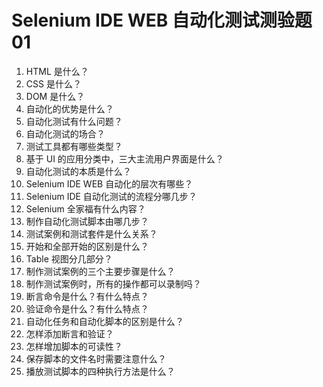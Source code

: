 # Selenium IDE WEB 自动化测试测验题 01

1. HTML 是什么？   
2. CSS 是什么？   
3. DOM 是什么？   
4. 自动化的优势是什么？   
5. 自动化测试有什么问题？   
6. 自动化测试的场合？   
7. 测试工具都有哪些类型？   
8. 基于 UI 的应用分类中，三大主流用户界面是什么？   
9. 自动化测试的本质是什么？   
10. Selenium IDE WEB 自动化的层次有哪些？   
11. Selenium IDE 自动化测试的流程分哪几步？   
12. Selenium 全家福有什么内容？   
15. 制作自动化测试脚本由哪几步？   
16. 测试案例和测试套件是什么关系？   
17. 开始和全部开始的区别是什么？   
22. Table 视图分几部分？   
23. 制作测试案例的三个主要步骤是什么？   
24. 制作测试案例时，所有的操作都可以录制吗？   
26. 断言命令是什么？有什么特点？   
27. 验证命令是什么？有什么特点？   
28. 自动化任务和自动化脚本的区别是什么？   
30. 怎样添加断言和验证？   
31. 怎样增加脚本的可读性？   
32. 保存脚本的文件名时需要注意什么？   
33. 播放测试脚本的四种执行方法是什么？   
